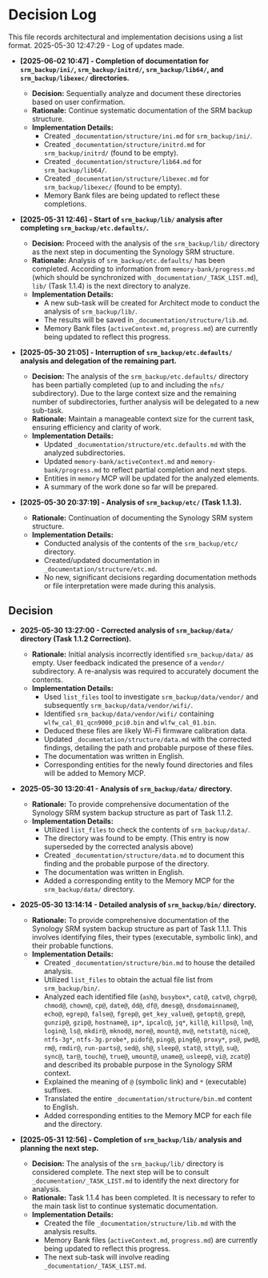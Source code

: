 # Decision Log

This file records architectural and implementation decisions using a list format.
2025-05-30 12:47:29 - Log of updates made.

*   **[2025-06-02 10:47] - Completion of documentation for `srm_backup/ini/`, `srm_backup/initrd/`, `srm_backup/lib64/`, and `srm_backup/libexec/` directories.**
    *   **Decision:** Sequentially analyze and document these directories based on user confirmation.
    *   **Rationale:** Continue systematic documentation of the SRM backup structure.
    *   **Implementation Details:**
        *   Created `_documentation/structure/ini.md` for `srm_backup/ini/`.
        *   Created `_documentation/structure/initrd.md` for `srm_backup/initrd/` (found to be empty).
        *   Created `_documentation/structure/lib64.md` for `srm_backup/lib64/`.
        *   Created `_documentation/structure/libexec.md` for `srm_backup/libexec/` (found to be empty).
        *   Memory Bank files are being updated to reflect these completions.
*   **[2025-05-31 12:46] - Start of `srm_backup/lib/` analysis after completing `srm_backup/etc.defaults/`.**
    *   **Decision:** Proceed with the analysis of the `srm_backup/lib/` directory as the next step in documenting the Synology SRM structure.
    *   **Rationale:** Analysis of `srm_backup/etc.defaults/` has been completed. According to information from `memory-bank/progress.md` (which should be synchronized with `_documentation/_TASK_LIST.md`), `lib/` (Task 1.1.4) is the next directory to analyze.
    *   **Implementation Details:**
        *   A new sub-task will be created for Architect mode to conduct the analysis of `srm_backup/lib/`.
        *   The results will be saved in `_documentation/structure/lib.md`.
        *   Memory Bank files (`activeContext.md`, `progress.md`) are currently being updated to reflect this progress.
*   **[2025-05-30 21:05] - Interruption of `srm_backup/etc.defaults/` analysis and delegation of the remaining part.**
    *   **Decision:** The analysis of the `srm_backup/etc.defaults/` directory has been partially completed (up to and including the `nfs/` subdirectory). Due to the large context size and the remaining number of subdirectories, further analysis will be delegated to a new sub-task.
    *   **Rationale:** Maintain a manageable context size for the current task, ensuring efficiency and clarity of work.
    *   **Implementation Details:**
        *   Updated `_documentation/structure/etc.defaults.md` with the analyzed subdirectories.
        *   Updated `memory-bank/activeContext.md` and `memory-bank/progress.md` to reflect partial completion and next steps.
        *   Entities in `memory` MCP will be updated for the analyzed elements.
        *   A summary of the work done so far will be prepared.

*   **[2025-05-30 20:37:19] - Analysis of `srm_backup/etc/` (Task 1.1.3).**
    *   **Rationale:** Continuation of documenting the Synology SRM system structure.
    *   **Implementation Details:**
        *   Conducted analysis of the contents of the `srm_backup/etc/` directory.
        *   Created/updated documentation in `_documentation/structure/etc.md`.
        *   No new, significant decisions regarding documentation methods or file interpretation were made during this analysis.
## Decision

*   **2025-05-30 13:27:00 - Corrected analysis of `srm_backup/data/` directory (Task 1.1.2 Correction).**
    *   **Rationale:** Initial analysis incorrectly identified `srm_backup/data/` as empty. User feedback indicated the presence of a `vendor/` subdirectory. A re-analysis was required to accurately document the contents.
    *   **Implementation Details:**
        *   Used `list_files` tool to investigate `srm_backup/data/vendor/` and subsequently `srm_backup/data/vendor/wifi/`.
        *   Identified `srm_backup/data/vendor/wifi/` containing `wlfw_cal_01_qcn9000_pci0.bin` and `wlfw_cal_01.bin`.
        *   Deduced these files are likely Wi-Fi firmware calibration data.
        *   Updated `_documentation/structure/data.md` with the corrected findings, detailing the path and probable purpose of these files.
        *   The documentation was written in English.
        *   Corresponding entities for the newly found directories and files will be added to Memory MCP.

*   **2025-05-30 13:20:41 - Analysis of `srm_backup/data/` directory.**
    *   **Rationale:** To provide comprehensive documentation of the Synology SRM system backup structure as part of Task 1.1.2.
    *   **Implementation Details:**
        *   Utilized `list_files` to check the contents of `srm_backup/data/`.
        *   The directory was found to be empty. (This entry is now superseded by the corrected analysis above)
        *   Created `_documentation/structure/data.md` to document this finding and the probable purpose of the directory.
        *   The documentation was written in English.
        *   Added a corresponding entity to the Memory MCP for the `srm_backup/data/` directory.

*   **2025-05-30 13:14:14 - Detailed analysis of `srm_backup/bin/` directory.**
    *   **Rationale:** To provide comprehensive documentation of the Synology SRM system backup structure as part of Task 1.1.1. This involves identifying files, their types (executable, symbolic link), and their probable functions.
    *   **Implementation Details:**
        *   Created `_documentation/structure/bin.md` to house the detailed analysis.
        *   Utilized `list_files` to obtain the actual file list from `srm_backup/bin/`.
        *   Analyzed each identified file (`ash@`, `busybox*`, `cat@`, `catv@`, `chgrp@`, `chmod@`, `chown@`, `cp@`, `date@`, `dd@`, `df@`, `dmesg@`, `dnsdomainname@`, `echo@`, `egrep@`, `false@`, `fgrep@`, `get_key_value@`, `getopt@`, `grep@`, `gunzip@`, `gzip@`, `hostname@`, `ip*`, `ipcalc@`, `jq*`, `kill@`, `killps@`, `ln@`, `login@`, `ls@`, `mkdir@`, `mknod@`, `more@`, `mount@`, `mv@`, `netstat@`, `nice@`, `ntfs-3g*`, `ntfs-3g.probe*`, `pidof@`, `ping@`, `ping6@`, `proxy*`, `ps@`, `pwd@`, `rm@`, `rmdir@`, `run-parts@`, `sed@`, `sh@`, `sleep@`, `stat@`, `stty@`, `su@`, `sync@`, `tar@`, `touch@`, `true@`, `umount@`, `uname@`, `usleep@`, `vi@`, `zcat@`) and described its probable purpose in the Synology SRM context.
        *   Explained the meaning of `@` (symbolic link) and `*` (executable) suffixes.
        *   Translated the entire `_documentation/structure/bin.md` content to English.
        *   Added corresponding entities to the Memory MCP for each file and the directory.
*   **[2025-05-31 12:56] - Completion of `srm_backup/lib/` analysis and planning the next step.**
    *   **Decision:** The analysis of the `srm_backup/lib/` directory is considered complete. The next step will be to consult `_documentation/_TASK_LIST.md` to identify the next directory for analysis.
    *   **Rationale:** Task 1.1.4 has been completed. It is necessary to refer to the main task list to continue systematic documentation.
    *   **Implementation Details:**
        *   Created the file `_documentation/structure/lib.md` with the analysis results.
        *   Memory Bank files (`activeContext.md`, `progress.md`) are currently being updated to reflect this progress.
        *   The next sub-task will involve reading `_documentation/_TASK_LIST.md`.